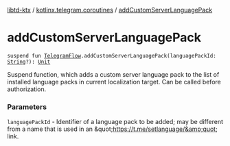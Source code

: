 [libtd-ktx](../index.md) / [kotlinx.telegram.coroutines](index.md) / [addCustomServerLanguagePack](./add-custom-server-language-pack.md)

# addCustomServerLanguagePack

`suspend fun `[`TelegramFlow`](../kotlinx.telegram.core/-telegram-flow/index.md)`.addCustomServerLanguagePack(languagePackId: `[`String`](https://kotlinlang.org/api/latest/jvm/stdlib/kotlin/-string/index.html)`?): `[`Unit`](https://kotlinlang.org/api/latest/jvm/stdlib/kotlin/-unit/index.html)

Suspend function, which adds a custom server language pack to the list of installed language
packs in current localization target. Can be called before authorization.

### Parameters

`languagePackId` - Identifier of a language pack to be added; may be different from a name
that is used in an &amp;quot;https://t.me/setlanguage/&amp;quot; link.